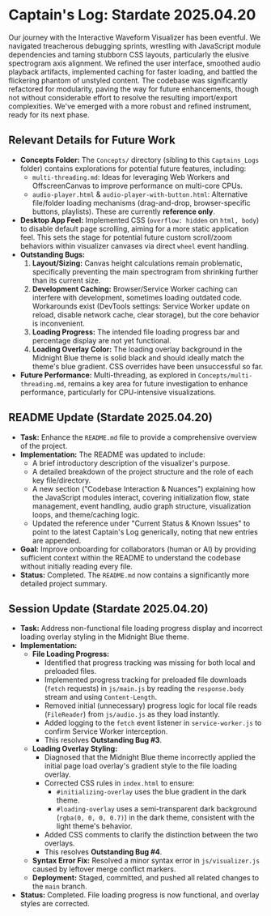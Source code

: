 # Captain's Log: Stardate 2025.04.20

Our journey with the Interactive Waveform Visualizer has been eventful. We navigated treacherous debugging sprints, wrestling with JavaScript module dependencies and taming stubborn CSS layouts, particularly the elusive spectrogram axis alignment. We refined the user interface, smoothed audio playback artifacts, implemented caching for faster loading, and battled the flickering phantom of unstyled content. The codebase was significantly refactored for modularity, paving the way for future enhancements, though not without considerable effort to resolve the resulting import/export complexities. We've emerged with a more robust and refined instrument, ready for its next phase.

## Relevant Details for Future Work

*   **Concepts Folder:** The `Concepts/` directory (sibling to this `Captains_Logs` folder) contains explorations for potential future features, including:
    *   `multi-threading.md`: Ideas for leveraging Web Workers and OffscreenCanvas to improve performance on multi-core CPUs.
    *   `audio-player.html` & `audio-player-with-button.html`: Alternative file/folder loading mechanisms (drag-and-drop, browser-specific buttons, playlists). These are currently **reference only**.
*   **Desktop App Feel:** Implemented CSS (`overflow: hidden` on `html, body`) to disable default page scrolling, aiming for a more static application feel. This sets the stage for potential future custom scroll/zoom behaviors within visualizer canvases via direct `wheel` event handling.
*   **Outstanding Bugs:**
    1.  **Layout/Sizing:** Canvas height calculations remain problematic, specifically preventing the main spectrogram from shrinking further than its current size.
    2.  **Development Caching:** Browser/Service Worker caching can interfere with development, sometimes loading outdated code. Workarounds exist (DevTools settings: Service Worker update on reload, disable network cache, clear storage), but the core behavior is inconvenient.
    3.  **Loading Progress:** The intended file loading progress bar and percentage display are not yet functional.
    4.  **Loading Overlay Color:** The loading overlay background in the Midnight Blue theme is solid black and should ideally match the theme's blue gradient. CSS overrides have been unsuccessful so far.
*   **Future Performance:** Multi-threading, as explored in `Concepts/multi-threading.md`, remains a key area for future investigation to enhance performance, particularly for CPU-intensive visualizations.

## README Update (Stardate 2025.04.20)

*   **Task:** Enhance the `README.md` file to provide a comprehensive overview of the project.
*   **Implementation:** The README was updated to include:
    *   A brief introductory description of the visualizer's purpose.
    *   A detailed breakdown of the project structure and the role of each key file/directory.
    *   A new section ("Codebase Interaction & Nuances") explaining how the JavaScript modules interact, covering initialization flow, state management, event handling, audio graph structure, visualization loops, and theme/caching logic.
    *   Updated the reference under "Current Status & Known Issues" to point to the latest Captain's Log generically, noting that new entries are appended.
*   **Goal:** Improve onboarding for collaborators (human or AI) by providing sufficient context within the README to understand the codebase without initially reading every file.
*   **Status:** Completed. The `README.md` now contains a significantly more detailed project summary. 

## Session Update (Stardate 2025.04.20)

*   **Task:** Address non-functional file loading progress display and incorrect loading overlay styling in the Midnight Blue theme.
*   **Implementation:**
    *   **File Loading Progress:**
        *   Identified that progress tracking was missing for both local and preloaded files.
        *   Implemented progress tracking for preloaded file downloads (`fetch` requests) in `js/main.js` by reading the `response.body` stream and using `Content-Length`.
        *   Removed initial (unnecessary) progress logic for local file reads (`FileReader`) from `js/audio.js` as they load instantly.
        *   Added logging to the `fetch` event listener in `service-worker.js` to confirm Service Worker interception.
        *   This resolves **Outstanding Bug #3**.
    *   **Loading Overlay Styling:**
        *   Diagnosed that the Midnight Blue theme incorrectly applied the initial page load overlay's gradient style to the file loading overlay.
        *   Corrected CSS rules in `index.html` to ensure:
            *   `#initializing-overlay` uses the blue gradient in the dark theme.
            *   `#loading-overlay` uses a semi-transparent dark background (`rgba(0, 0, 0, 0.7)`) in the dark theme, consistent with the light theme's behavior.
        *   Added CSS comments to clarify the distinction between the two overlays.
        *   This resolves **Outstanding Bug #4**.
    *   **Syntax Error Fix:** Resolved a minor syntax error in `js/visualizer.js` caused by leftover merge conflict markers.
    *   **Deployment:** Staged, committed, and pushed all related changes to the `main` branch.
*   **Status:** Completed. File loading progress is now functional, and overlay styles are corrected. 
